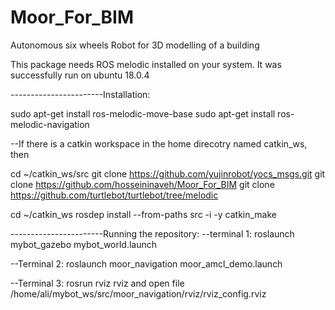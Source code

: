 # Moor_For_BIM
Autonomous six wheels Robot for 3D modelling of a building


This package needs ROS melodic installed on your system. It was successfully run on ubuntu 18.0.4

-----------------------Installation: 

sudo apt-get install ros-melodic-move-base 
sudo apt-get install ros-melodic-navigation

--If there is a catkin workspace in the home direcotry named catkin_ws, then 

cd ~/catkin_ws/src 
git clone https://github.com/yujinrobot/yocs_msgs.git
git clone https://github.com/hosseininaveh/Moor_For_BIM 
git clone https://github.com/turtlebot/turtlebot/tree/melodic

cd ~/catkin_ws
rosdep install --from-paths src -i -y
catkin_make

-----------------------Running the repository: 
--terminal 1: roslaunch mybot_gazebo mybot_world.launch

--Terminal 2: roslaunch moor_navigation moor_amcl_demo.launch

--Terminal 3: rosrun rviz rviz and open file /home/ali/mybot_ws/src/moor_navigation/rviz/rviz_config.rviz
